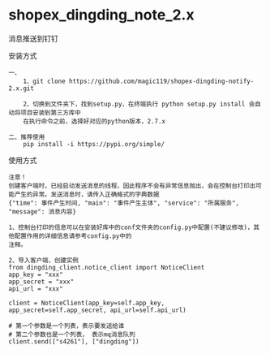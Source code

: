 # shopex_dingding_note_2.x
消息推送到钉钉

安装方式
    
    一、
        1、git clone https://github.com/magic119/shopex-dingding-notify-2.x.git

        2、切换到文件夹下，找到setup.py，在终端执行 python setup.py install 会自动将项目安装到第三方库中
        在执行命令之前，选择好对应的python版本，2.7.x

    二、推荐使用
        pip install -i https://pypi.org/simple/ 

使用方式
    
    注意！
    创建客户端时，已经启动发送消息的线程，因此程序不会有异常信息抛出，会在控制台打印出可能产生的异常。发送消息时，请传入正确格式的字典数据
    {"time": 事件产生时间, "main": "事件产生主体", "service": "所属服务", "message": 消息内容}

    1、控制台打印的信息可以在安装好库中的conf文件夹的config.py中配置(不建议修改)，其他配置作用的详细信息请参考config.py中的
    注释。

    2、导入客户端，创建实例
    from dingding_client.notice_client import NoticeClient
    app_key = "xxx"
    app_secret = "xxx"
    api_url = "xxx"

    client = NoticeClient(app_key=self.app_key, app_secret=self.app_secret, api_url=self.api_url)
    
    # 第一个参数是一个列表，表示要发送给谁
    # 第二个参数也是一个列表， 表示mq消息队列
    client.send(["s4261"], ["dingding"])